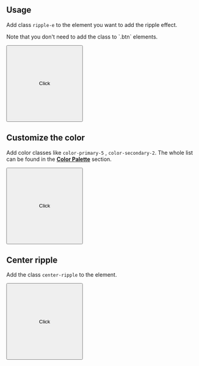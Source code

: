 <ins id="stable"></ins>

## Usage
Add class `ripple-e` to the element you want to add the ripple effect.

<div class="alert primary" role="alert">
    <p>Note that you don't need to add the class to `.btn` elements.</p>
</div>

<div class="p-4 m-1">
	<button class="btn" style="height: 200px;width: 200px;">Click</button>	
</div> 

## Customize the color
Add color classes like `color-primary-5` , `color-secondary-2`. The whole list can be found in the **[Color Palette](/components/utilities/#colors)** section.
<div class="p-4 m-1">
	<button class="btn color-primary-6" style="height: 200px;width: 200px;">Click</button>
</div>

## Center ripple
Add the class `center-ripple` to the element.
<div class="p-4 m-1">
	<button class="btn center-ripple color-primary-6" style="height: 200px;width: 200px;">Click</button>
</div>